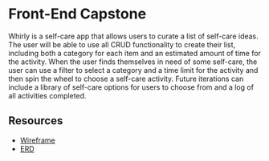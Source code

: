 # Front-End Capstone

Whirly is a self-care app that allows users to curate a list of self-care ideas. The user will be able to use all CRUD functionality to create their list, including both a category for each item and an estimated amount of time for the activity. When the user finds themselves in need of some self-care, the user can use a filter to select a category and a time limit for the activity and then spin the wheel to choose a self-care activity. Future iterations can include a library of self-care options for users to choose from and a log of all activities completed.

## Resources

- [Wireframe](https://www.figma.com/file/GsCTr3BrvURAHkbLtvNokF/Whirly?node-id=0%3A1)
- [ERD](https://lucid.app/lucidchart/invitations/accept/ebf01094-38cf-4b89-a7c1-fac79b997173)

